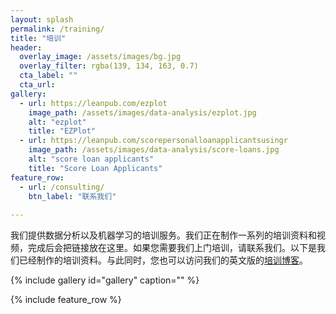 ```yaml
---
layout: splash
permalink: /training/
title: "培训"
header:
  overlay_image: /assets/images/bg.jpg
  overlay_filter: rgba(139, 134, 163, 0.7)
  cta_label: ""
  cta_url: 
gallery:
  - url: https://leanpub.com/ezplot
    image_path: /assets/images/data-analysis/ezplot.jpg
    alt: "ezplot"
    title: "EZPlot"
  - url: https://leanpub.com/scorepersonalloanapplicantsusingr
    image_path: /assets/images/data-analysis/score-loans.jpg
    alt: "score loan applicants"
    title: "Score Loan Applicants"
feature_row:
  - url: /consulting/
    btn_label: "联系我们"      
        
---
```


我们提供数据分析以及机器学习的培训服务。我们正在制作一系列的培训资料和视频，完成后会把链接放在这里。如果您需要我们上门培训，请联系我们。以下是我们已经制作的培训资料。与此同时，您也可以访问我们的英文版的[培训博客](http://masterr.org)。

{% include gallery id="gallery" caption="" %}

{% include feature_row %}